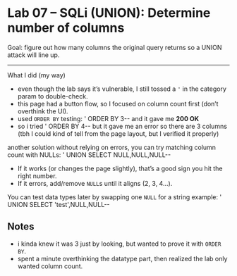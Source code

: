 # Lab 07 – SQLi (UNION): Determine number of columns

Goal:
figure out how many columns the original query returns so a UNION attack will line up.

---
What I did (my way)
- even though the lab says it’s vulnerable, I still tossed a `'` in the category param to double-check.
- this page had a button flow, so I focused on column count first (don’t overthink the UI).
- used `ORDER BY` testing: ' ORDER BY 3-- and it gave me **200 OK**
- so i tried ' ORDER BY 4-- but it gave me an error
so there are 3 columns (tbh I could kind of tell from the page layout, but I verified it properly)

another solution 
without relying on errors, you can try matching column count with NULLs: ' UNION SELECT NULL,NULL,NULL--

- If it works (or changes the page slightly), that’s a good sign you hit the right number.
- If it errors, add/remove `NULL`s until it aligns (2, 3, 4…).

You can test data types later by swapping one `NULL` for a string example: ' UNION SELECT 'test',NULL,NULL--

## Notes
- i kinda knew it was 3 just by looking, but wanted to prove it with `ORDER BY`.  
- spent a minute overthinking the datatype part, then realized the lab only wanted column count.







